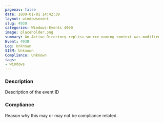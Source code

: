 ```yaml
---
pagenav: false
date: 1800-01-01 14:42:38
layout: windowsevent
slug: 4930
categories: Windows-Events 4900
image: placeholder.png
summary: An Active Directory replica source naming context was modified
Event: 4930
Log: Unknown
SIEM: Unknown
Compliance: Unknown
tags:
- windows
---
```


### Description

Description of the event ID

### Compliance

Reason why this may or may not be compliance related.
